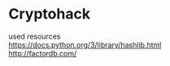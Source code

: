 # Cryptohack

used resources   
https://docs.python.org/3/library/hashlib.html   
http://factordb.com/
